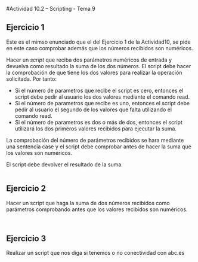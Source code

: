#Actividad 10.2 – Scripting - Tema 9

 
## Ejercicio 1

Este es el mimso enunciado que el del Ejercicio 1 de la Actividad10, se pide en este caso comprobar además que los números recibidos son numéricos. 

Hacer un *script* que reciba dos parámetros numéricos de entrada y devuelva como resultado la suma de los dos números. 
El script debe hacer la comprobación de que tiene los dos valores para realizar la operación solicitada.  Por tanto: 
- Si el número de parametros que recibe el script es cero, entonces el script debe pedir al usuario los dos valores mediante el comando read. 
- Si el número de parametros que recibe es uno, entonces el script debe pedir al usuario el segundo de los valores que falta utilizando el comando read.
- Si el número de parametros es dos o más de dos, entonces el script utilizará los dos primeros valores recibidos para ejecutar la suma.

La comprobación del número de parámetros recibidos se hara mediante una sentencia case y el script debe comprobar antes de hacer la suma que los valores son numéricos.

El script debe devolver el resultado de la suma. 



```bash


```




## Ejercicio 2

Hacer un script que haga la suma de dos números recibidos como parámetros comprobando antes que  los valores recibidos son numéricos. 

```bash



```

## Ejercicio 3
  
Realizar un script que nos diga si tenemos o no conectividad con abc.es

```bash

```
